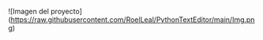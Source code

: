 <span>![</span><span>Imagen del proyecto</span><span>]</span><span>(</span><span>https://raw.githubusercontent.com/RoelLeal/PythonTextEditor/main/Img.png</span><span>)</span>
